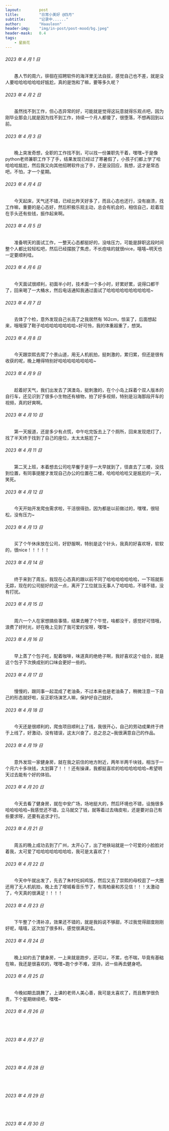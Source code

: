 ```yaml
---
layout:        post
title:         "日常小美好 @四月"
subtitle:      "记录中......"
author:        "Haauleon"
header-img:    "img/in-post/post-mood/bg.jpeg"
header-mask:   0.4
tags:
    - 星辰花
---
```


###### 2023 年 4 月 1 日
&emsp;&emsp;愚人节的周六，徘徊在招聘软件的海洋里无法自拔，感觉自己也不差，就是没人要哈哈哈哈哈哈好尴尬，真的是饱和了嘛，要等多久呢？

###### 2023 年 4 月 2 日
&emsp;&emsp;虽然找不到工作，但心态异常的好，可能就是觉得这玩意就得乐观点吧，因为刚毕业那会儿就是因为找不到工作，持续一个月人都傻了，很堕落，不想再回到以前。

###### 2023 年 4 月 3 日
&emsp;&emsp;晚上突发奇想，全职的工作找不到，可以找一份兼职先干着，嘿嘿~于是像python老师兼职工作下了手，结果发现已经过了寒暑假了，小孩子们都上学了哈哈哈哈尴尬，然后我又向其他招聘软件出了手，还是没回应，我想，这才是常态吧，不怕，才一个星期。

###### 2023 年 4 月 4 日
&emsp;&emsp;今天起床，天气还不错，已经比昨天好多了，而且心态也还行，没有崩溃，找工作嘛，重要的是心态好，然后积极乐观主动，总会有机会的，相信自己，趁着现在手头还有些钱，振作起来啊。

###### 2023 年 4 月 5 日
&emsp;&emsp;准备明天的面试工作，一整天心态都挺好的，没啥压力，可能是辞职这段时间整个人都比较轻松吧，然后已经摆脱了焦虑，不长痘啥的就很nice，嘻嘻~明天也一定要顺利哇。

###### 2023 年 4 月 6 日
&emsp;&emsp;今天面试很顺利，初面半小时，技术面一个多小时，好累好累，说得口都干了，回来喝了一大桶水，然后电话通知我通过面试了哈哈哈哈哈哈哈哈哈哈~

###### 2023 年 4 月 7 日
&emsp;&emsp;去体了个检，意外发现自己长高了之我居然有 162cm，惊呆了，后面想起来，哦哦穿了鞋子哈哈哈哈哈哈哈哈~好可怜，我的体重超重了，想哭。

###### 2023 年 4 月 8 日
&emsp;&emsp;今天跟崇熙去爬了个景山道，用无人机航拍，挺刺激的，累归累，但还是很有收获的呢，晚上睡得特别好哈哈哈哈哈哈哈哈~

###### 2023 年 4 月 9 日
&emsp;&emsp;趁着好天气，我们出发去了淇澳岛，挺刺激的，在个小岛上踩着个双人版本的自行车，还见识到了很多小生物还有植物，拍了好多视频，特别是沿海那段开车的视频，真的好爽啊。

###### 2023 年 4 月 10 日
&emsp;&emsp;第一天报道，还是多少有点慌，中午吃完饭去上了个厕所，回来发现熄灯了，找了半天终于找到了自己的座位，太太太尴尬了~

###### 2023 年 4 月 11 日
&emsp;&emsp;第二天上班，本着想去公司吃早餐于是乎一大早就到了，径直去了三楼，没找到位置，有同事提醒才发现自己办公的位置在二楼，哈哈哈哈哈又是尴尬的一天，笑死。

###### 2023 年 4 月 12 日
&emsp;&emsp;今天开始开发爬虫需求啦，干活很得劲，因为都是以前做过的，嘿嘿，很轻松，没有压力~

###### 2023 年 4 月 13 日
&emsp;&emsp;买了个午休床放在公司，好舒服啊，特别是这个针头，我真的好喜欢呀，软软的，很nice！！！！！

###### 2023 年 4 月 14 日
&emsp;&emsp;终于来到了周五，我现在心态真的跟以前不同了哈哈哈哈哈哈哈，一下班就影无踪，现在的公司挺好的这一点，离开了工位就当无事人了哈哈哈，不错不错，没有打扰。

###### 2023 年 4 月 15 日
&emsp;&emsp;周六一个人在家想搞些事情，结果去睡了个午觉，啥都没干，感觉好可惜哦，浪费了好时光，好在晚上见到了我可爱的宝呀，嘿嘿~

###### 2023 年 4 月 16 日
&emsp;&emsp;早上蒸了个包子吃，配着咖啡，味道真的绝绝子啊，我好喜欢这个组合，就是这个包子下次换成别的口味会更好一些的。

###### 2023 年 4 月 17 日
&emsp;&emsp;慢慢的，跟同事一起混成了老油条，不过本来也是老油条了，稍微注意一下自己的形态就好啦，反正职场演艺人嘛，保护好自己就好。

###### 2023 年 4 月 18 日
&emsp;&emsp;今天还是很顺利的，爬虫项目顺利上了线，我很开心，自己的劳动成果终于终于上线了，好激动，没有错误，这太兴奋了，总之总之~我很满意自己的作品。

###### 2023 年 4 月 19 日
&emsp;&emsp;意外发现一家健身房，就在我之前住的地方附近，两年半两千块钱，相当于一个月六十多块钱，太划算了！！！还有操课，我都挺喜欢的哈哈哈哈哈哈~希望明天过去能有个好的体验。

###### 2023 年 4 月 20 日
&emsp;&emsp;今天去看了健身房，就在中安广场，场地挺大的，然后环境也不错，设施很多哈哈哈哈哈~我感觉还不错，立马就交了钱，就等着过去嗨皮啦，还是要对自己有些要求呀，还要有追求才行。

###### 2023 年 4 月 21 日
&emsp;&emsp;周五的晚上成功去到了广州，太开心了，出了地铁站就是一个可爱的小脸脸对着我，太可爱了哈哈哈哈哈哈哈哈，我可是太喜欢了！

###### 2023 年 4 月 22 日
&emsp;&emsp;今天中午就出发了，先去了朱村吃焖鸡饭，然后又去了崇熙的母校逛了一大圈还用了无人机航拍，晚上去了增城看音乐节了，有周柏豪和苏见信！！！太激动了，今天真的很满足！！！！

###### 2023 年 4 月 23 日
&emsp;&emsp;下午整了个清补凉，效果还不错的，就是我妈说不够甜，不过我觉得甜度刚刚好呢，嘻嘻，这次加了很多料，感觉很满足哇。

###### 2023 年 4 月 24 日
&emsp;&emsp;晚上如约去了健身房，一上来就是跑步，还可以，不累，也不喘，毕竟有基础在嘛，我还是很喜欢的，嘿嘿~跑个步不难，坚持，迟一些再去健身吧。

###### 2023 年 4 月 25 日
&emsp;&emsp;今晚如期去跳舞了，上课的老师人美心善，我可是太喜欢了，而且教学很负责，下个星期继续吧，嘿嘿~

###### 2023 年 4 月 26 日
&emsp;&emsp;

###### 2023 年 4 月 27 日
&emsp;&emsp;

###### 2023 年 4 月 28 日
&emsp;&emsp;

###### 2023 年 4 月 29 日
&emsp;&emsp;

###### 2023 年 4 月 30 日
&emsp;&emsp;